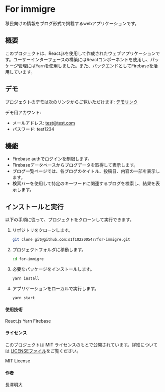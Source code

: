 # For immigre

移民向けの情報をブログ形式で掲載するwebアプリケーションです。

## 概要

このプロジェクトは、React.jsを使用して作成されたウェブアプリケーションです。ユーザーインターフェースの構築にはReactコンポーネントを使用し、パッケージ管理にはYarnを使用しました。また、バックエンドとしてFirebaseを活用しています。

## デモ

プロジェクトのデモは次のリンクからご覧いただけます: [デモリンク](https://for-immigre.web.app/)

デモ用アカウント:
- メールアドレス: test@test.com
- パスワード: test1234

## 機能

- Firebase authでログインを制限します。
- Firebaseデータベースからブログデータを取得して表示します。
- ブログ一覧ページでは、各ブログのタイトル、投稿日、内容の一部を表示します。
- 検索バーを使用して特定のキーワードに関連するブログを検索し、結果を表示します。


## インストールと実行

以下の手順に従って、プロジェクトをクローンして実行できます。

1. リポジトリをクローンします。
   ```bash
   git clone git@github.com:s1f102200547/for-immigre.git

2. プロジェクトフォルダに移動します。
   ```bash
   cd for-immigre

3. 必要なパッケージをインストールします。
   ```bash
   yarn install

4. アプリケーションをローカルで実行します。
   ```bash
   yarn start

#### 使用技術
React.js
Yarn
Firebase

#### ライセンス

このプロジェクトは MIT ライセンスのもとで公開されています。詳細については [LICENSEファイル](LICENSE)をご覧ください。

MIT License

#### 作者
長澤明大